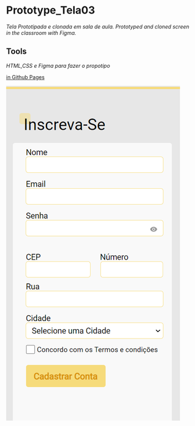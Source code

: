 # Prototype_Tela03
_Tela Prototipada e clonada em sala de aula. Prototyped and cloned screen in the classroom with Figma._

## Tools
_HTML,CSS e Figma para fazer o propotipo_


[in Github Pages](https://on0v41s.github.io/Prototype_Tela03/)


![Imagem Da Tela](./img/Tela03.png)
